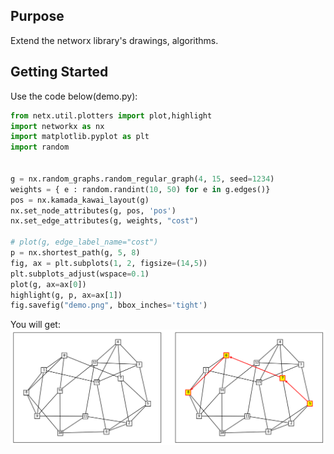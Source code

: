 ## Purpose
Extend the networx library's drawings, algorithms.

## Getting Started

Use the code below(demo.py):

```python
from netx.util.plotters import plot,highlight
import networkx as nx
import matplotlib.pyplot as plt
import random


g = nx.random_graphs.random_regular_graph(4, 15, seed=1234)
weights = { e : random.randint(10, 50) for e in g.edges()}
pos = nx.kamada_kawai_layout(g)
nx.set_node_attributes(g, pos, 'pos')
nx.set_edge_attributes(g, weights, "cost")

# plot(g, edge_label_name="cost")
p = nx.shortest_path(g, 5, 8)
fig, ax = plt.subplots(1, 2, figsize=(14,5))
plt.subplots_adjust(wspace=0.1)
plot(g, ax=ax[0])
highlight(g, p, ax=ax[1])
fig.savefig("demo.png", bbox_inches='tight')
```
You will get:
![hightlight_shortestpath](./demo/demo.png)
